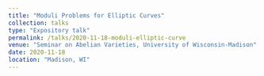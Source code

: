 ```yaml
---
title: "Moduli Problems for Elliptic Curves"
collection: talks
type: "Expository talk"
permalink: /talks/2020-11-18-moduli-elliptic-curve
venue: "Seminar on Abelian Varieties, University of Wisconsin-Madison"
date: 2020-11-18
location: "Madison, WI"
---
```


